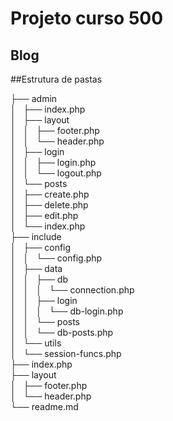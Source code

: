 # Projeto curso 500

## Blog

##Estrutura de pastas
<p>
├── admin<br>
│   ├── index.php<br>
│   ├── layout<br>
│   │   ├── footer.php<br>
│   │   └── header.php<br>
│   ├── login<br>
│   │   ├── login.php<br>
│   │   └── logout.php<br>
│   └── posts<br>
│       ├── create.php<br>
│       ├── delete.php<br>
│       ├── edit.php<br>
│       └── index.php<br>
├── include<br>
│   ├── config<br>
│   │   └── config.php<br>
│   ├── data<br>
│   │   ├── db<br>
│   │   │   └── connection.php<br>
│   │   ├── login<br>
│   │   │   └── db-login.php<br>
│   │   └── posts<br>
│   │       └── db-posts.php<br>
│   └── utils<br>
│       └── session-funcs.php<br>
├── index.php<br>
├── layout<br>
│   ├── footer.php<br>
│   └── header.php<br>
└── readme.md<br>
</p>
